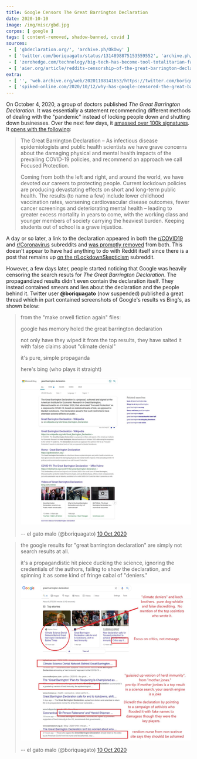 ```yaml
---
title: Google Censors The Great Barrington Declaration
date: 2020-10-10
image: /img/misc/gbd.jpg
corpos: [ google ]
tags: [ content-removed, shadow-banned, covid ]
sources:
 - [ 'gbdeclaration.org/', 'archive.ph/OkOwy' ]
 - [ 'twitter.com/boriquagato/status/1314898875153559552', 'archive.ph/hQKj3' ]
 - [ 'zerohedge.com/technology/big-tech-has-become-tool-totalitarian-facism-google-has-memory-hole-great-barrington', 'archive.is/jnN3G' ]
 - [ 'aier.org/article/reddits-censorship-of-the-great-barrington-declaration/', 'archive.ph/9Y330' ]
extra:
 - [ '', 'web.archive.org/web/20201108141653/https://twitter.com/boriquagato/status/1314898875153559552' ]
 - [ 'spiked-online.com/2020/10/12/why-has-google-censored-the-great-barrington-declaration/', 'archive.ph/fAxcv' ]
---
```


On October 4, 2020, a group of doctors published _The Great Barrington
Declaration_. It was essentially a statement recommending different methods of
dealing with the "pandemic" instead of locking people down and shutting down
businesses. Over the next few days, it [amassed over 100k
signatures](https://archive.ph/9Y330#selection-1099.0-1103.73). It [opens with
the following](https://archive.ph/OkOwy#selection-2303.0-2307.569):

> The Great Barrington Declaration – As infectious disease epidemiologists and
> public health scientists we have grave concerns about the damaging physical
> and mental health impacts of the prevailing COVID-19 policies, and recommend
> an approach we call Focused Protection.
>
> Coming from both the left and right, and around the world, we have devoted
> our careers to protecting people. Current lockdown policies are producing
> devastating effects on short and long-term public health. The results (to
> name a few) include lower childhood vaccination rates, worsening
> cardiovascular disease outcomes, fewer cancer screenings and deteriorating
> mental health – leading to greater excess mortality in years to come, with
> the working class and younger members of society carrying the heaviest
> burden. Keeping students out of school is a grave injustice.

A day or so later, a link to the declaration appeared in both the
[r/COVID19](https://archive.ph/VMfFG) and
[r/Coronavirus](https://archive.ph/rFx9c) subreddits and [was promptly
removed](https://archive.ph/9Y330) from both. This doesn't appear to have had
anything to do with Reddit itself since there is a post that remains up [on the
r/LockdownSkepticism](https://www.reddit.com/r/LockdownSkepticism/comments/j5iqps/great_barrington_declaration_an_open_letter_and/)
subreddit.

However, a few days later, people started noticing that Google was heavily
censoring the search resuts for _The Great Barrington Declaration_. The
propagandized results didn't even contain the declaration itself. They instead
contained smears and lies about the declaration and the people behind it.
Twitter user **@boriquagato** (now suspended) published a great thread which in
part contained screenshots of Google's results vs Bing's, as shown below:

> from the "make orwell fiction again" files:
>
> google has memory holed the great barrington declaration
>
> not only have they wiped it from the top results, they have salted it with
> false claims about "climate denial"
>
> it's pure, simple propaganda
>
> here's bing (who plays it straight)
>
> [<img src="bing.jpg" width="500" height="auto" loading="lazy">](bing.jpg)
>
> -- el gato malo (@boriquagato) [10 Oct 2020](https://archive.ph/hQKj3)

> the google results for "great barrington declaration" are simply not search
> results at all.
>
> it's a propagandistic hit piece ducking the science, ignoring the credentials
> of the authors, failing to show the declaration, and spinning it as some kind
> of fringe cabal of "deniers."
>
> [<img src="google.jpg" width="500" height="auto" loading="lazy">](google.jpg)
>
> -- el gato malo (@boriquagato) [10 Oct 2020](https://archive.ph/hQKj3#selection-116915.0-116915.278)
